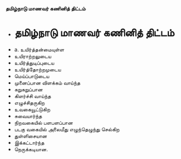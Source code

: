 **தமிழ்நாடு மாணவர் கணினித் திட்டம்**
- # தமிழ்நாடு மாணவர் கணினித் திட்டம்
- a. உயிர்த்தன்மையுள்ள
- உயிராற்றலுடைய
- உயிர்த்துடிப்புடைய
- உயிர்த்தோற்றமுடைய
- மெய்ப்பாடுடைய
-  முனைப்பான விளக்கம் வாய்ந்த
- சுறுசுறுப்பான
- கிளர்ச்சி வாய்ந்த
- எழுச்சிதருகிற
- உவகையூட்டுகிற
- சுவையார்ந்த
- நிறவகையில் பளபளப்பான
- படகு வகையில் அலைமீது எழுந்தெழுந்து செல்கிற
- துள்ளிசையான
- இக்கட்டார்ந்த
- நெருக்கடியான.

